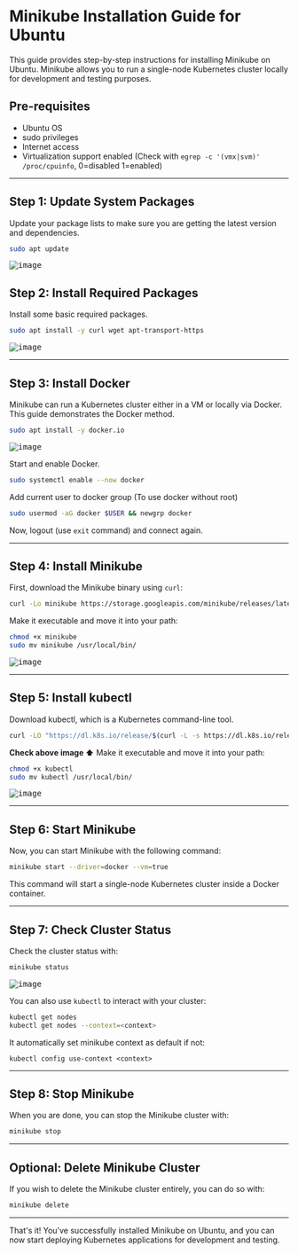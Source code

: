 # Minikube Installation Guide for Ubuntu

This guide provides step-by-step instructions for installing Minikube on Ubuntu. Minikube allows you to run a single-node Kubernetes cluster locally for development and testing purposes.

## Pre-requisites

* Ubuntu OS
* sudo privileges
* Internet access
* Virtualization support enabled (Check with `egrep -c '(vmx|svm)' /proc/cpuinfo`, 0=disabled 1=enabled) 

---

## Step 1: Update System Packages

Update your package lists to make sure you are getting the latest version and dependencies.

```bash
sudo apt update
```

<kbd>![image](https://github.com/paragpallavsingh/kubernetes-kickstarter/assets/40052830/57f1c5d9-474a-43b8-90b9-fe542e122f3f)</kbd>


## Step 2: Install Required Packages

Install some basic required packages.

```bash
sudo apt install -y curl wget apt-transport-https
```

<kbd>![image](https://github.com/paragpallavsingh/kubernetes-kickstarter/assets/40052830/84ad8474-8d4d-4d4b-a04d-def88f76dc9a)</kbd>

---

## Step 3: Install Docker

Minikube can run a Kubernetes cluster either in a VM or locally via Docker. This guide demonstrates the Docker method.

```bash
sudo apt install -y docker.io
```
<kbd>![image](https://github.com/paragpallavsingh/kubernetes-kickstarter/assets/40052830/d261f75b-a22f-4510-b3a3-14e1cecaf3e1)</kbd>


Start and enable Docker.

```bash
sudo systemctl enable --now docker
```

Add current user to docker group (To use docker without root)

```bash
sudo usermod -aG docker $USER && newgrp docker
```
Now, logout (use `exit` command) and connect again.

---

## Step 4: Install Minikube

First, download the Minikube binary using `curl`:

```bash
curl -Lo minikube https://storage.googleapis.com/minikube/releases/latest/minikube-linux-amd64
```

Make it executable and move it into your path:

```bash
chmod +x minikube
sudo mv minikube /usr/local/bin/
```

<kbd>![image](https://github.com/paragpallavsingh/kubernetes-kickstarter/assets/40052830/80e8a137-286a-4334-886b-ea4821f596b2)</kbd>

---

## Step 5: Install kubectl

Download kubectl, which is a Kubernetes command-line tool.

```bash
curl -LO "https://dl.k8s.io/release/$(curl -L -s https://dl.k8s.io/release/stable.txt)/bin/linux/amd64/kubectl"
```
**Check above image ⬆️**
Make it executable and move it into your path:

```bash
chmod +x kubectl
sudo mv kubectl /usr/local/bin/
```
<kbd>![image](https://github.com/paragpallavsingh/kubernetes-kickstarter/assets/40052830/cdda6c84-f6c9-4d05-87e0-ed8627e46a3a)</kbd>

---

## Step 6: Start Minikube

Now, you can start Minikube with the following command:

```bash
minikube start --driver=docker --vm=true 
```

This command will start a single-node Kubernetes cluster inside a Docker container.

---

## Step 7: Check Cluster Status

Check the cluster status with:

```bash
minikube status
```

<kbd>![image](https://github.com/paragpallavsingh/kubernetes-kickstarter/assets/40052830/a2dabec8-b073-4e1e-a831-dd6845000230)</kbd>


You can also use `kubectl` to interact with your cluster:
```bash
kubectl get nodes
kubectl get nodes --context=<context>
```
It automatically set minikube context as default if not:
```
kubectl config use-context <context>
```

---

## Step 8: Stop Minikube

When you are done, you can stop the Minikube cluster with:

```bash
minikube stop
```

---

## Optional: Delete Minikube Cluster

If you wish to delete the Minikube cluster entirely, you can do so with:

```bash
minikube delete
```

---

That's it! You've successfully installed Minikube on Ubuntu, and you can now start deploying Kubernetes applications for development and testing.
```
